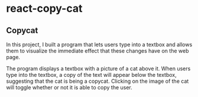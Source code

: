 # react-copy-cat

## Copycat

In this project, I built a program that lets users type into a textbox and allows them to visualize the immediate effect that these changes have on the web page.

The program displays a textbox with a picture of a cat above it. When users type into the textbox, a copy of the text will appear below the textbox,
suggesting that the cat is being a copycat. Clicking on the image of the cat will toggle whether or not it is able to copy the user.

